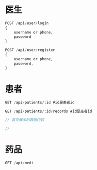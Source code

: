 # 医生
```js
POST /api/user/login
{
    username or phone,
    password
}

POST /api/user/register
{
    username or phone,
    password,
}
```

# 患者
```js
GET /api/patients/:id #id是患者id

GET /api/patients/:id/records #id是患者id

// 首页展示的数据内容

// 
```

# 药品
```js
GET /api/medi
```
